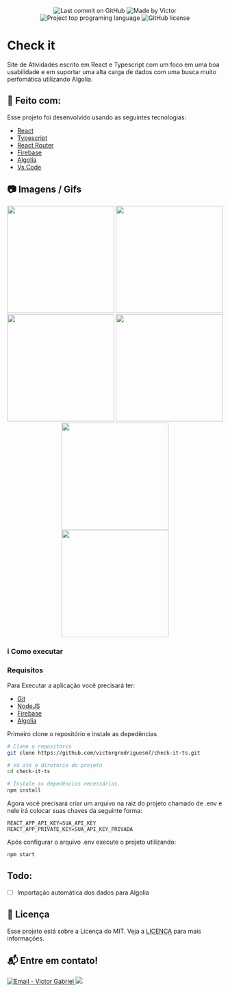 <p align="center">
    <img alt="Last commit on GitHub" src="https://img.shields.io/github/last-commit/victorgrodriguesm7/check-it-ts">
    <img alt="Made by Victor" src="https://img.shields.io/badge/made%20by-Victor%20G.%20Rodrigues-%20">
    <img alt="Project top programing language" src="https://img.shields.io/github/languages/top/victorgrodriguesm7/check-it-ts">
    <img alt="GitHub license" src="https://img.shields.io/github/license/victorgrodriguesm7/check-it-ts">
</p>

# Check it

Site de Atividades escrito em React e Typescript com um foco em uma boa usabilidade e em suportar uma alta carga de dados com uma busca muito perfomática utilizando Algolia.

## :rocket: Feito com:

Esse projeto foi desenvolvido usando as seguintes tecnologias:

- [React](https://pt-br.reactjs.org/)
- [Typescript](https://www.typescriptlang.org/)
- [React Router](https://www.npmjs.com/package/react-switch)
- [Firebase](https://firebase.google.com/?hl=pt)
- [Algolia](https://www.algolia.com/)
- [Vs Code](https://code.visualstudio.com/)

## :camera: Imagens / Gifs
<p aling="center" style="text-align:center" width="100%">
    <img src="https://res.cloudinary.com/dozoyzosn/image/upload/v1630105575/check-it/login_rvy0yw.jpg" height="250">
    <img src="https://res.cloudinary.com/dozoyzosn/image/upload/v1630105575/check-it/register_vtpcd1.jpg" height="250">
    <br/>
    <img src="https://res.cloudinary.com/dozoyzosn/image/upload/v1630105575/check-it/register-modal_aykpun.jpg" height="250">
    <img src="https://res.cloudinary.com/dozoyzosn/image/upload/v1630105575/check-it/dashboard_f4fskd.jpg" height="250">
    <img src="https://res.cloudinary.com/dozoyzosn/image/upload/v1630105575/check-it/update-modal_kdghww.jpg" height="250">
    <br/>
    <img src="https://res.cloudinary.com/dozoyzosn/image/upload/v1630105576/check-it/search-page_dyd0xa.png" height="250">
</p>


### :information_source: Como executar

### Requisitos

Para Executar a aplicação você precisará ter:
* [Git](https://git-scm.com)
* [NodeJS](https://www.npmjs.com/)
* [Firebase](https://firebase.google.com/?hl=pt)
* [Algolia](https://www.algolia.com/)

Primeiro clone o repositório e instale as depedências
```bash
# Clone o repositório
git clone https://github.com/victorgrodriguesm7/check-it-ts.git

# Vá até o diretório do projeto
cd check-it-ts

# Instale as depedências necessárias.
npm install
```
Agora você precisará criar um arquivo na raiz do projeto chamado de .env e nele irá colocar suas chaves da seguinte forma:
```env
REACT_APP_API_KEY=SUA_API_KEY
REACT_APP_PRIVATE_KEY=SUA_API_KEY_PRIVADA
```

Após configurar o arquivo .env execute o projeto utilizando:

```bash
npm start
```

## Todo:
- [ ] Importação automática dos dados para Algolia
## :page_facing_up: Licença

Esse projeto está sobre a Licença do MIT. Veja a [LICENÇA](https://github.com/victorgrodriguesm7/check-it-ts/blob/master/LICENSE) para mais informações.

## :mailbox_with_mail: Entre em contato!

<a href="mailto:victorgrodriguesm7@gmail.com" target="_blank" >
  <img alt="Email - Victor Gabriel" src="https://img.shields.io/badge/Email--%23F8952D?style=social&logo=gmail">
</a>
<a href="https://www.linkedin.com/in/victor-g-rodrigues-662071203/">
    <img src="https://img.shields.io/badge/Linkedin--%23F8952D?style=social&logo=linkedin">
</a>
